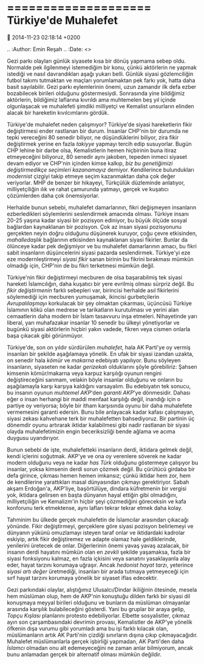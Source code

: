 ====================
Türkiye'de Muhalefet
====================

:date: 2014-11-23 02:18:14 +0200

.. :Author: Emin Reşah
.. :Date:   <>

Gezi parkı olayları günlük siyasete kısa bir dönüş yapmama sebep oldu.
Normalde pek ilgilenmeyi istemediğim bir konu, çünkü aktörlerin ne
yapmak istediği ve nasıl davrandıkları aşağı yukarı belli. Günlük siyasi
gözlemciliğin futbol takımı tutmaktan ve maçları yorumlamaktan pek farkı
yok, hatta daha basit sayılabilir. Gezi parkı eylemlerinin önemi, uzun
zamandır ilk defa ezber bozabilecek birileri olduğunu göstermesiydi.
Sonrasında yine bildiğimiz aktörlerin, bildiğimiz laflarına kıvrıldı ama
muhtemelen beş yıl içinde olgunlaşacak ve muhalefeti şimdiki milliyetçi
ve Kemalist unsurların elinden alacak bir hareketin kıvılcımlarını
gördük.

Türkiye'de muhalefet neden çalışmıyor? Türkiye'de siyasi hareketlerin
fikir değiştirmesi ender rastlanan bir durum. İnsanlar CHP'nin bir
durumda ne tepki vereceğini 80 senedir biliyor, ne düşündüklerini
biliyor, zira fikir değiştirmek yerine en fazla *takiyye* yapmayı tercih
edip susuyorlar. Bugün CHP lehine bir darbe olsa, Kemalistlerin hemen
hiçbirinin buna itiraz etmeyeceğini biliyoruz, 80 senedir aynı jakoben,
tepeden inmeci siyaset devam ediyor ve CHP'nin içinden kimse kalkıp,
*biz bu genetiğimizi değiştirmedikçe seçimleri kazanamayız* demiyor.
Kendilerince bulundukları *modernist* çizgiyi takip etmeye seçim
kazanmaktan daha çok değer veriyorlar. MHP de benzer bir hikayeyi,
Türkçülük düzleminde anlatıyor, milliyetçiliğin ılık ve rahat çamurunda
yatmayı, gerçek ve kuşatıcı çözümlerden daha çok önemsiyorlar.

Herhalde bunun sebebi, muhalefet damarlarının, fikri değişmeyen
insanların ezberledikleri söylemlerini seslendirmek amacında olması.
Türkiye insanı 20-25 yaşına kadar siyasi bir pozisyon ediniyor, bu büyük
ölçüde sosyal bağlardan kaynaklanan bir pozisyon. Çok az insan siyasi
pozisyonunu gerçekten neyin doğru olduğunu düşünerek kuruyor, çoğu çevre
etkisinden, *mahalledaşlık* bağlarının etkisinden kaynaklanan siyasi
fikirler. Bunlar da ölünceye kadar pek değişmiyor ve bu muhalefet
damarlarının amacı, bu fikri sabit insanların düşüncelerini siyasi
pazarda seslendirmek. Türkiye'yi eze eze modernleştirmeyi *siyasi fikir*
sanan birinin bu fikrini bırakması mümkün olmadığı için, CHP'nin de bu
fikri terketmesi mümkün değil.

Türkiye'nin fikir değiştirmeyi mecburen de olsa başarabilmiş tek siyasi
hareketi İslamcılığın, daha kuşatıcı bir yere evrilmiş olması sürpriz
değil. Bu *fikir değiştirmenin* farklı sebepleri var, birincisi herhalde
asıl fikirlerini söylemediği için mecburen yumuşamak, ikincisi
gurbetçilerin *Avrupalılaşmayı* korkulacak bir şey olmaktan çıkarması,
üçüncüsü Türkiye İslamının kökü olan medrese ve tarikatların kurutulması
ve yerini alan cemaatlerin daha modern bir İslam tasavvuru inşa
etmeleri. Nihayetinde yarı liberal, yarı muhafazakar insanlar 10 senedir
bu ülkeyi yönetiyorlar ve bugünkü siyasi aktörlerin hiçbiri yakın
vadede, fikren veya cismen onlarla başa çıkacak gibi görünmüyor.

Türkiye'de, son on yıldır sürdürülen *muhalefet*, hala AK Parti'ye oy
vermiş insanları bir şekilde aşağılamaya yönelik. En ufak bir siyasi
izandan uzakta, on senedir hala *kömür* ve *makarna* edebiyatı
yapılıyor. Bunu söyleyen insanların, siyaseten ne kadar *gerizekalı*
olduklarını şöyle görebiliriz: Şahsen kimsenin kömür/makarna veya karpuz
karşılığı oyunun rengini değiştireceğini sanmam, velakin böyle insanlar
olduğunu ve onların bu aşağılamayla karşı karşıya kaldığını varsayalım.
Bu edebiyatın tek sonucu, bu insanın oyunun *muhtemel AKP*'den *garanti
AKP*'ye dönmesidir. Dahası eğer o insan herhangi bir maddi menfaat
karşılığı değil, inandığı için o partiye oy veriyorsa; böyle bir itham
karşısında oyunu bir daha muhalefete vermemesini garanti edersin. Bunu
bile anlayacak kadar kafası çalışmayan, siyasi zekası kahvehane terk bir
muhalefetten bahsediyoruz. Bir partinin üç dönemdir oyunu artırarak
iktidar kalabilmesi gibi nadir rastlanan bir siyasi olayda
muhalefetimizin engin beceriksizliği bende ağlama ve acıma duygusu
uyandırıyor.

Bunun sebebi de işte, muhalefetteki insanların derdi, iktidara gelmek
değil, kendi içlerini soğutmak. AKP'ye ve ona oy verenlere söverek ne
kadar modern olduğunu veya ne kadar *has Türk* olduğunu göstermeye
çalışıyor bu insanlar, yoksa kimsenin derdi sorun çözmek değil. Bu
çürütücü girdaba bir defa girince, çıkması hemen hemen imkansız; çünkü
iktidar hem zor, hem de kendilerine yarattıkları masal dünyasından
çıkmayı gerektiriyor. Sabah akşam Erdoğan'a, AKP'liye, başörtülüye,
dindara küfretmenin bir vergisi yok, iktidara gelirsen en başta dünyanın
hayal ettiğin gibi olmadığını, milliyetçiliğin ve Kemalizm'in hiçbir
şeyi çözmediğini göreceksin ve kafa konforunu terk etmektense, aynı
lafları tekrar tekrar etmek daha kolay.

Tahminim bu ülkede gerçek muhalefetin de İslamcılar arasından çıkacağı
yönünde. Fikir değiştirmeyi, gerçeklere göre siyasi pozisyon belirlemeyi
ve dünyanın yükünü omuzlamayı isteyen taraf onlar ve iktidardaki
kadrolar eskiyip, artık fikir değiştiremez ve adapte olamaz hale
geldiklerinde, yenilerini üretecek de onlar. Diğerlerinin önemi yavaş
yavaş azalacak, bir insanın derdi hayatını mümkün olan en *zevkli*
şekilde yaşamaksa, fazla bir siyasi fonksiyonu kalmaz, en fazla içkisini
veya sanatını yasaklayanla alay eder, hayat tarzını korumaya uğraşır.
Ancak *hedonist hayat tarzı*, yeterince *siyasi artı değer* üretmediği,
insanları bir arada tutmaya yetmeyeceği için sırf hayat tarzını korumaya
yönelik bir siyaset iflas edecektir.

Gezi parkındaki olaylar, alıştığımız Ulusalcı/Dindar ikiliğinin
ötesinde, mesela hem müslüman olup, hem de AKP'nin konuştuğu dilden
farklı bir siyasi dil konuşmaya meyyal birileri olduğunu ve bunların da
müslüman olmayanlar arasında karşılık bulabileceğini gösterdi. Yani bu
gruplar bir araya gelip, *Topçu Kışlası* planlarını protesto
edebiliyorlar. Elbette sosyalistler, çıkmaz ayın son çarşambasındaki
devrimin provası, Kemalistler de AKP'ye yönelik öfkenin dışa vurumu gibi
yorumladı ama bu işi farklı kılacak olan, müslümanların artık AK
Parti'nin çizdiği sınırların dışına çıkıp çıkmayacağıdır. Muhalefet
müslümanlarla gerçek işbirliği yapmadan, AK Parti'den daha *İslamcı*
olmadan onu alt edemeyeceğini ne zaman anlar bilmiyorum, ancak bunu
anlamadan gerçek bir alternatif olması mümkün değildir.
